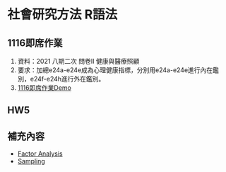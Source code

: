 # 社會研究方法 R語法 

## 1116即席作業
1. 資料：2021 八期二次 問卷II 健康與醫療照顧
2. 要求：加總e24a-e24e成為心理健康指標，分別用e24a-e24e進行內在鑑別，e24f-e24h進行外在鑑別。
3. [1116即席作業Demo](https://huang-kyle.github.io/SRM_HW_R_Code/1116/1116.html)

## HW5

## 補充內容
- [Factor Analysis](https://huang-kyle.github.io/SRM_HW_R_Code/Test/FactorAnalysis.html)
- [Sampling](https://huang-kyle.github.io/SRM_HW_R_Code/Test/Sampling.html)
